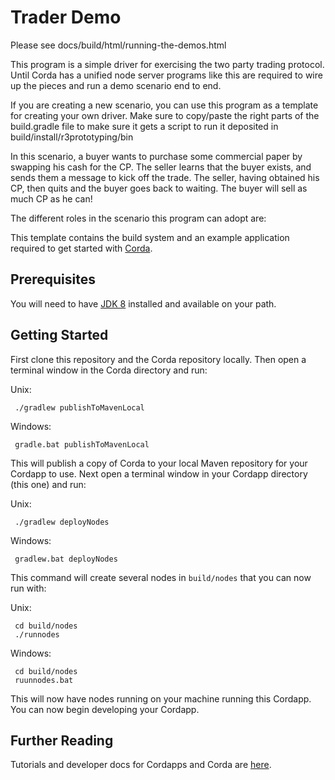 # Trader Demo 

Please see docs/build/html/running-the-demos.html

This program is a simple driver for exercising the two party trading protocol. Until Corda has a unified node server
programs like this are required to wire up the pieces and run a demo scenario end to end.

If you are creating a new scenario, you can use this program as a template for creating your own driver. Make sure to
copy/paste the right parts of the build.gradle file to make sure it gets a script to run it deposited in
build/install/r3prototyping/bin

In this scenario, a buyer wants to purchase some commercial paper by swapping his cash for the CP. The seller learns
that the buyer exists, and sends them a message to kick off the trade. The seller, having obtained his CP, then quits
and the buyer goes back to waiting. The buyer will sell as much CP as he can!

The different roles in the scenario this program can adopt are:

This template contains the build system and an example application required to get started with [Corda](http://todo.todo).

## Prerequisites

You will need to have [JDK 8](http://www.oracle.com/technetwork/java/javase/downloads/jdk8-downloads-2133151.html) 
installed and available on your path.

## Getting Started

First clone this repository and the Corda repository locally. Then open a terminal window in the Corda directory and run:
 
Unix: 

     ./gradlew publishToMavenLocal
     
Windows:

     gradle.bat publishToMavenLocal
     
This will publish a copy of Corda to your local Maven repository for your Cordapp to use. Next open a terminal window
in your Cordapp directory (this one) and run:

Unix:

     ./gradlew deployNodes
     
Windows:

     gradlew.bat deployNodes
     
This command will create several nodes in `build/nodes` that you can now run with:

Unix:

     cd build/nodes
     ./runnodes

Windows:

     cd build/nodes
     ruunnodes.bat

This will now have nodes running on your machine running this Cordapp. You can now begin developing your Cordapp. 

## Further Reading

Tutorials and developer docs for Cordapps and Corda are [here](https://docs.corda.r3cev.com).